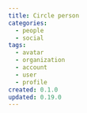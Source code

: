 ```yaml
---
title: Circle person
categories:
  - people
  - social
tags:
  - avatar
  - organization
  - account
  - user
  - profile
created: 0.1.0
updated: 0.19.0
---
```

